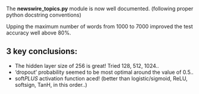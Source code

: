 
The **newswire_topics.py** module is now well documented. (following proper python docstring conventions)

Upping the maximum number of words from 1000 to 7000 improved the test accuracy well above 80%.

3 key conclusions:
------------------
 - The hidden layer size of 256 is great! Tried 128, 512, 1024..
 - ‘dropout’ probability seemed to be most optimal around the value of 0.5..
 - soft*PLUS* activation function aced! (better than logistic/sigmoid, ReLU, softsign, TanH, in this order..)